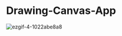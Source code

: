 # Drawing-Canvas-App



![ezgif-4-1022abe8a8](https://user-images.githubusercontent.com/68849516/228347823-c79e0a05-a908-4e59-82ec-044fb2e04802.gif)
